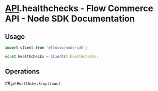 # [API](README.md).healthchecks - Flow Commerce API - Node SDK Documentation

## Usage

```JavaScript
import client from '@flowio/node-sdk';

const healthchecks = client().healthchecks;
```

## Operations

##`getHealthcheck(options)`



